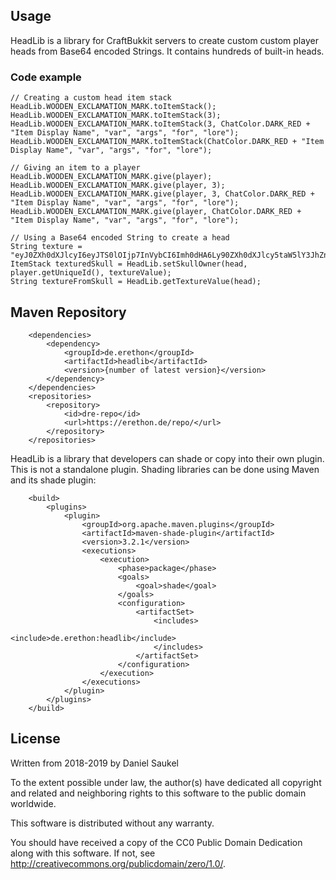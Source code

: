 ## Usage
HeadLib is a library for CraftBukkit servers to create custom custom player heads
from Base64 encoded Strings. It contains hundreds of built-in heads.

### Code example
```
// Creating a custom head item stack
HeadLib.WOODEN_EXCLAMATION_MARK.toItemStack();
HeadLib.WOODEN_EXCLAMATION_MARK.toItemStack(3);
HeadLib.WOODEN_EXCLAMATION_MARK.toItemStack(3, ChatColor.DARK_RED + "Item Display Name", "var", "args", "for", "lore");
HeadLib.WOODEN_EXCLAMATION_MARK.toItemStack(ChatColor.DARK_RED + "Item Display Name", "var", "args", "for", "lore");

// Giving an item to a player
HeadLib.WOODEN_EXCLAMATION_MARK.give(player);
HeadLib.WOODEN_EXCLAMATION_MARK.give(player, 3);
HeadLib.WOODEN_EXCLAMATION_MARK.give(player, 3, ChatColor.DARK_RED + "Item Display Name", "var", "args", "for", "lore");
HeadLib.WOODEN_EXCLAMATION_MARK.give(player, ChatColor.DARK_RED + "Item Display Name", "var", "args", "for", "lore");

// Using a Base64 encoded String to create a head
String texture = "eyJ0ZXh0dXJlcyI6eyJTS0lOIjp7InVybCI6Imh0dHA6Ly90ZXh0dXJlcy5taW5lY3JhZnQubmV0L3RleHR1cmUvMmM2NDVhNDI1OTg3ZjNiN2MyZmFjMDIwNmNlOThiYTVlMjNiOWM0ODUyZmVhNWIxOTc4Zjc0NjdlOGQzMTMifX19";
ItemStack texturedSkull = HeadLib.setSkullOwner(head, player.getUniqueId(), textureValue);
String textureFromSkull = HeadLib.getTextureValue(head);
```

## Maven Repository

```
    <dependencies>
        <dependency>
            <groupId>de.erethon</groupId>
            <artifactId>headlib</artifactId>
            <version>{number of latest version}</version>
        </dependency>
    </dependencies>
    <repositories>
        <repository>
            <id>dre-repo</id>
            <url>https://erethon.de/repo/</url>
        </repository>
    </repositories>
```

HeadLib is a library that developers can shade or copy into their own plugin.
This is not a standalone plugin.
Shading libraries can be done using Maven and its shade plugin:

```
    <build>
        <plugins>
            <plugin>
                <groupId>org.apache.maven.plugins</groupId>
                <artifactId>maven-shade-plugin</artifactId>
                <version>3.2.1</version>
                <executions>
                    <execution>
                        <phase>package</phase>
                        <goals>
                            <goal>shade</goal>
                        </goals>
                        <configuration>
                            <artifactSet>
                                <includes>
                                    <include>de.erethon:headlib</include>
                                </includes>
                            </artifactSet>
                        </configuration>
                    </execution>
                </executions>
            </plugin>
        </plugins>
    </build>
```

## License
Written from 2018-2019 by Daniel Saukel

To the extent possible under law, the author(s) have dedicated all
copyright and related and neighboring rights to this software
to the public domain worldwide.

This software is distributed without any warranty.

You should have received a copy of the CC0 Public Domain Dedication
along with this software. If not, see <http://creativecommons.org/publicdomain/zero/1.0/>.